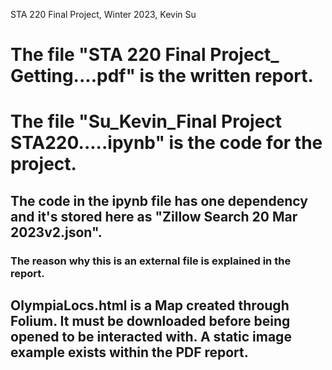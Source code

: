 STA 220 Final Project, Winter 2023, Kevin Su

# The file "STA 220 Final Project_ Getting....pdf" is the written report.
# The file "Su_Kevin_Final Project STA220.....ipynb" is the code for the project.

## The code in the ipynb file has one dependency and it's stored here as "Zillow Search 20 Mar 2023v2.json". 
### The reason why this is an external file is explained in the report.

## OlympiaLocs.html is a Map created through Folium. It must be downloaded before being opened to be interacted with. A static image example exists within the PDF report.
